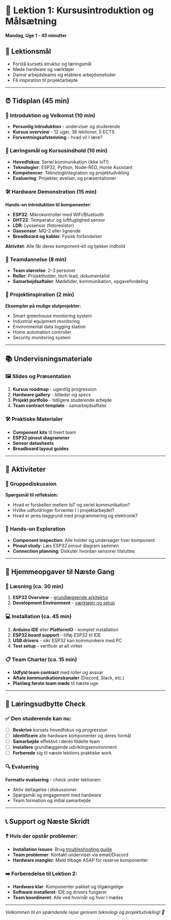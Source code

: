 # 📖 Lektion 1: Kursusintroduktion og Målsætning
**Mandag, Uge 1 - 45 minutter**

## 🎯 Lektionsmål
- Forstå kursets struktur og læringsmål
- Møde hardware og værktøjer
- Danne arbejdsteams og etablere arbejdsmetoder
- Få inspiration til projektarbejde

---

## ⏰ Tidsplan (45 min)

### 🎤 Introduktion og Velkomst (10 min)
- **Personlig introduktion** - underviser og studerende
- **Kursus overview** - 12 uger, 36 lektioner, 5 ECTS
- **Forventningsafstemning** - hvad vil I lære?

### 🎯 Læringsmål og Kursusindhold (10 min)
- **Hovedfokus**: Seriel kommunikation (ikke IoT!)
- **Teknologier**: ESP32, Python, Node-RED, Home Assistant
- **Kompetencer**: Teknologiintegration og projektudvikling
- **Evaluering**: Projekter, øvelser, og præsentationer

### 🛠️ Hardware Demonstration (15 min)
**Hands-on introduktion til komponenter:**
- **ESP32**: Mikrokontroller med WiFi/Bluetooth
- **DHT22**: Temperatur og luftfugtighed sensor
- **LDR**: Lyssensor (fotoresistor)
- **Gassensor**: MQ-2 eller lignende
- **Breadboard og kabler**: Fysisk forbindelser

**Aktivitet**: Alle får deres komponent-kit og tjekker indhold

### 🤝 Teamdannelse (8 min)
- **Team størrelse**: 2-3 personer
- **Roller**: Projektholder, tech lead, dokumentalist
- **Samarbejdsaftaler**: Mødetider, kommunikation, opgavefordeling

### 🚀 Projektinspiration (2 min)
**Eksempler på mulige slutprojekter:**
- Smart greenhouse monitoring system
- Industrial equipment monitoring
- Environmental data logging station
- Home automation controller
- Security monitoring system

---

## 📚 Undervisningsmateriale

### 🖼️ Slides og Præsentation
1. **Kursus roadmap** - ugentlig progression
2. **Hardware gallery** - billeder og specs
3. **Projekt portfolio** - tidligere studerende arbejde
4. **Team contract template** - samarbejdsaftaler

### 🛠️ Praktiske Materialer
- **Component kits** til hvert team
- **ESP32 pinout diagrammer**
- **Sensor datasheets**
- **Breadboard layout guides**

---

## 🎯 Aktiviteter

### 👥 Gruppediskussion
**Spørgsmål til refleksion:**
- Hvad er forskellen mellem IoT og seriel kommunikation?
- Hvilke udfordringer forventer I i projektarbejdet?
- Hvad er jeres baggrund med programmering og elektronik?

### 🔧 Hands-on Exploration
- **Component inspection**: Alle holder og undersøger hver komponent
- **Pinout study**: Læs ESP32 pinout diagram sammen
- **Connection planning**: Diskutér hvordan sensorer tilsluttes

---

## 📝 Hjemmeopgaver til Næste Gang

### 📖 Læsning (ca. 30 min)
1. **ESP32 Overview** - [grundlæggende arkitektur](../../Laesemateriale/ESP32-grundlag/01-ESP32-Oversigt.md)
2. **Development Environment** - [værktøjer og setup](../../Vaerktoejer/Installation-guides/Arduino-IDE-Setup.md)

### 💻 Installation (ca. 45 min)
1. **Arduino IDE** eller **PlatformIO** - komplet installation
2. **ESP32 board support** - tilføj ESP32 til IDE
3. **USB drivers** - sikr ESP32 kan kommunikere med PC
4. **Test setup** - verificér at alt virker

### 📋 Team Charter (ca. 15 min)
- **Udfyld team contract** med roller og ansvar
- **Aftale kommunikationskanaler** (Discord, Slack, etc.)
- **Planlæg første team møde** til næste uge

---

## 🎯 Læringsudbytte Check

### ✅ Den studerende kan nu:
- [ ] **Beskrive** kursets hovedfokus og progression
- [ ] **Identificere** alle hardware komponenter og deres formål
- [ ] **Samarbejde** effektivt i deres tildelte team
- [ ] **Installere** grundlæggende udviklingsenvironment
- [ ] **Forberede** sig til næste lektions praktiske work

### 🔍 Evaluering
**Formativ evaluering** - check under lektionen:
- Aktiv deltagelse i diskussioner
- Spørgsmål og engagement med hardware
- Team formation og initial samarbejde

---

## 📞 Support og Næste Skridt

### ❓ Hvis der opstår problemer:
- **Installation issues**: Brug [troubleshooting guide](../../Vaerktoejer/Troubleshooting/ESP32-Common-Issues.md)
- **Team problemer**: Kontakt underviser via email/Discord
- **Hardware mangler**: Meld tilbage ASAP for reserve komponenter

### ➡️ Forberedelse til Lektion 2:
- **Hardware klar**: Komponenter pakket og tilgængelige
- **Software installeret**: IDE og drivers fungerer
- **Team koordineret**: Alle ved hvornår og hvor I mødes

---

*Velkommen til en spændende rejse gennem teknologi og projektudvikling! 🚀*